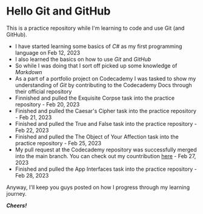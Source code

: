 # Hello Git and GitHub

This is a practice repository while I'm learning to code and use Git (and GitHub).

* I have started learning some basics of _C#_ as my first programming language on Feb 12, 2023
* I also learned the basics on how to use _Git_ and _GitHub_
* So while I was doing that I sort off picked up some knowledge of _Markdown_
* As a part of a portfolio project on Codecademy I was tasked to show my understanding of _Git_ by contributing to the Codecademy Docs through their official repository
* Finnished and pulled the Exquisite Corpse task into the practice repository - Feb 20, 2023
* Finished and pulled the Caesar's Cipher task into the practice repository - Feb 21, 2023
* Finished and pulled the True and False task into the practice repository - Feb 22, 2023
* Finished and pulled the The Object of Your Affection task into the practice repository - Feb 25, 2023
* My pull request at the Codecademy repository was successfully merged into the main branch. You can check out my countribution [here](https://www.codecademy.com/resources/docs/c-sharp/math-functions/pow) - Feb 27, 2023
* Finished and pulled the App Interfaces task into the practice repository - Feb 28, 2023

Anyway, I'll keep you guys posted on how I progress through my learning journey.

***Cheers!***
